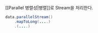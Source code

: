 [[Parallel 병렬성|병렬]]로 Stream을 처리한다.
```java
data.parallelStream()  
    .mapToLong(....)
    .(....)
```


